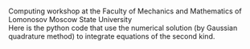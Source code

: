 <br>Computing workshop at the Faculty of Mechanics and Mathematics of Lomonosov Moscow State University \
Here is the python code that use the numerical solution (by Gaussian quadrature method) to integrate equations of the second kind.</br>
